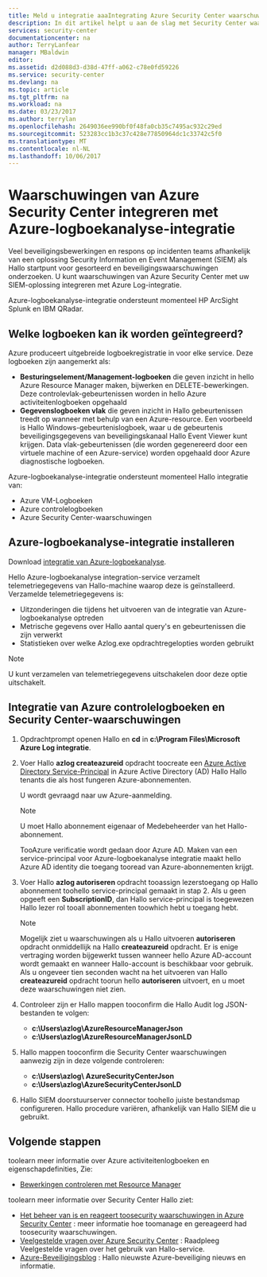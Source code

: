 ```yaml
---
title: Meld u integratie aaaIntegrating Azure Security Center waarschuwingen met Azure | Microsoft Docs
description: In dit artikel helpt u aan de slag met Security Center waarschuwingen integreren met Azure-logboekanalyse-integratie.
services: security-center
documentationcenter: na
author: TerryLanfear
manager: MBaldwin
editor: 
ms.assetid: d2d088d3-d38d-47ff-a062-c78e0fd59226
ms.service: security-center
ms.devlang: na
ms.topic: article
ms.tgt_pltfrm: na
ms.workload: na
ms.date: 03/23/2017
ms.author: terrylan
ms.openlocfilehash: 2649036ee990bf0f48fa0cb35c7495ac932c29ed
ms.sourcegitcommit: 523283cc1b3c37c428e77850964dc1c33742c5f0
ms.translationtype: MT
ms.contentlocale: nl-NL
ms.lasthandoff: 10/06/2017
---
```

# <a name="integrating-azure-security-center-alerts-with-azure-log-integration"></a>Waarschuwingen van Azure Security Center integreren met Azure-logboekanalyse-integratie
Veel beveiligingsbewerkingen en respons op incidenten teams afhankelijk van een oplossing Security Information en Event Management (SIEM) als Hallo startpunt voor gesorteerd en beveiligingswaarschuwingen onderzoeken. U kunt waarschuwingen van Azure Security Center met uw SIEM-oplossing integreren met Azure Log-integratie.

Azure-logboekanalyse-integratie ondersteunt momenteel HP ArcSight Splunk en IBM QRadar.

## <a name="what-logs-can-i-integrate"></a>Welke logboeken kan ik worden geïntegreerd?
Azure produceert uitgebreide logboekregistratie in voor elke service. Deze logboeken zijn aangemerkt als:

* **Besturingselement/Management-logboeken** die geven inzicht in hello Azure Resource Manager maken, bijwerken en DELETE-bewerkingen. Deze controlevlak-gebeurtenissen worden in hello Azure activiteitenlogboeken opgehaald
* **Gegevenslogboeken vlak** die geven inzicht in Hallo gebeurtenissen treedt op wanneer met behulp van een Azure-resource. Een voorbeeld is Hallo Windows-gebeurtenislogboek, waar u de gebeurtenis beveiligingsgegevens van beveiligingskanaal Hallo Event Viewer kunt krijgen. Data vlak-gebeurtenissen (die worden gegenereerd door een virtuele machine of een Azure-service) worden opgehaald door Azure diagnostische logboeken.

Azure-logboekanalyse-integratie ondersteunt momenteel Hallo integratie van:

* Azure VM-Logboeken
* Azure controlelogboeken
* Azure Security Center-waarschuwingen

## <a name="install-azure-log-integration"></a>Azure-logboekanalyse-integratie installeren
Download [integratie van Azure-logboekanalyse](https://www.microsoft.com/download/details.aspx?id=53324).

Hello Azure-logboekanalyse integration-service verzamelt telemetriegegevens van Hallo-machine waarop deze is geïnstalleerd.  Verzamelde telemetriegegevens is:

* Uitzonderingen die tijdens het uitvoeren van de integratie van Azure-logboekanalyse optreden
* Metrische gegevens over Hallo aantal query's en gebeurtenissen die zijn verwerkt
* Statistieken over welke Azlog.exe opdrachtregelopties worden gebruikt

> [!NOTE]
> U kunt verzamelen van telemetriegegevens uitschakelen door deze optie uitschakelt.
>
>

## <a name="integrate-azure-audit-logs-and-security-center-alerts"></a>Integratie van Azure controlelogboeken en Security Center-waarschuwingen
1. Opdrachtprompt openen Hallo en **cd** in **c:\Program Files\Microsoft Azure Log integratie**.
2. Voer Hallo **azlog createazureid** opdracht toocreate een [Azure Active Directory Service-Principal](../active-directory/active-directory-application-objects.md) in Azure Active Directory (AD) Hallo Hallo tenants die als host fungeren Azure-abonnementen.

    U wordt gevraagd naar uw Azure-aanmelding.

   > [!NOTE]
   > U moet Hallo abonnement eigenaar of Medebeheerder van het Hallo-abonnement.
   >
   >

    TooAzure verificatie wordt gedaan door Azure AD.  Maken van een service-principal voor Azure-logboekanalyse integratie maakt hello Azure AD identity die toegang tooread van Azure-abonnementen krijgt.
3. Voer Hallo **azlog autoriseren <SubscriptionID>**  opdracht tooassign lezerstoegang op Hallo abonnement toohello service-principal gemaakt in stap 2. Als u geen opgeeft een **SubscriptionID**, dan Hallo service-principal is toegewezen Hallo lezer rol tooall abonnementen toowhich hebt u toegang hebt.

   > [!NOTE]
   > Mogelijk ziet u waarschuwingen als u Hallo uitvoeren **autoriseren** opdracht onmiddellijk na Hallo **createazureid** opdracht. Er is enige vertraging worden bijgewerkt tussen wanneer hello Azure AD-account wordt gemaakt en wanneer Hallo-account is beschikbaar voor gebruik. Als u ongeveer tien seconden wacht na het uitvoeren van Hallo **createazureid** opdracht toorun hello **autoriseren** uitvoert, en u moet deze waarschuwingen niet zien.
   >
   >
4. Controleer zijn er Hallo mappen tooconfirm die Hallo Audit log JSON-bestanden te volgen:

   * **c:\Users\azlog\AzureResourceManagerJson**
   * **c:\Users\azlog\AzureResourceManagerJsonLD**
5. Hallo mappen tooconfirm die Security Center waarschuwingen aanwezig zijn in deze volgende controleren:

   * **c:\Users\azlog\ AzureSecurityCenterJson**
   * **c:\Users\azlog\AzureSecurityCenterJsonLD**
6. Hallo SIEM doorstuurserver connector toohello juiste bestandsmap configureren. Hallo procedure variëren, afhankelijk van Hallo SIEM die u gebruikt.

## <a name="next-steps"></a>Volgende stappen
toolearn meer informatie over Azure activiteitenlogboeken en eigenschapdefinities, Zie:

* [Bewerkingen controleren met Resource Manager](../azure-resource-manager/resource-group-audit.md)

toolearn meer informatie over Security Center Hallo ziet:

* [Het beheer van is en reageert toosecurity waarschuwingen in Azure Security Center](security-center-managing-and-responding-alerts.md) : meer informatie hoe toomanage en gereageerd had toosecurity waarschuwingen.
* [Veelgestelde vragen over Azure Security Center](security-center-faq.md) : Raadpleeg Veelgestelde vragen over het gebruik van Hallo-service.
* [Azure-Beveiligingsblog](http://blogs.msdn.com/b/azuresecurity/) : Hallo nieuwste Azure-beveiliging nieuws en informatie.

